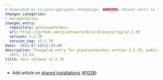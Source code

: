 ```yaml
---
# Generated by scripts/aggregate-changelogs. WARNING: Manual edits to this files will be overwritten.
changes_categories:
- Documentation
changes_entry:
  repository: giantswarm/docs
  url: https://github.com/giantswarm/docs/releases/tag/v2.2.70
  version: 2.2.70
  version_tag: v2.2.70
date: '2021-07-16T11:33:49'
description: Changelog entry for giantswarm/docs version 2.2.70, published on 16 July
  2021, 11:33.
title: docs release v2.2.70
---
```


- Add article on [shared installations](https://docs.giantswarm.io/getting-started/shared-installation/) ([#1028](https://github.com/giantswarm/docs/pull/1028))
